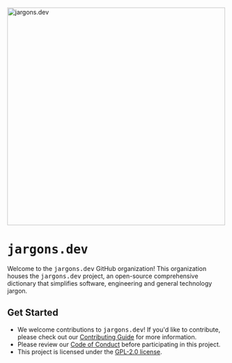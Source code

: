 <div style="margin-top: 12px">
  <a href="https://www.jargons.dev">
   <img width="500" alt="jargons.dev" src="https://github.com/babblebey/jargons.dev/assets/25631971/f2adedb8-4324-439a-8663-d3e30fd68416">
  </a>

  <h1><tt>jargons.dev</tt></h1>
</div>

Welcome to the <tt>jargons.dev</tt> GitHub organization! This organization houses the <tt>jargons.dev</tt> project, an open-source comprehensive dictionary that simplifies software, engineering and general technology jargon.

## Get Started

- We welcome contributions to <tt>jargons.dev</tt>! If you'd like to contribute, please check out our [Contributing Guide](https://github.com/jargons-dev/jargons.dev/blob/main/CONTRIBUTING.md) for more information.
- Please review our [Code of Conduct](https://github.com/jargons-dev/jargons.dev/blob/main/CODE_OF_CONDUCT.md) before participating in this project.
- This project is licensed under the [GPL-2.0 license](https://github.com/jargons-dev/jargons.dev/blob/main/LICENSE).
<!--

**Here are some ideas to get you started:**

🙋‍♀️ A short introduction - what is your organization all about?
🌈 Contribution guidelines - how can the community get involved?
👩‍💻 Useful resources - where can the community find your docs? Is there anything else the community should know?
🍿 Fun facts - what does your team eat for breakfast?
🧙 Remember, you can do mighty things with the power of [Markdown](https://docs.github.com/github/writing-on-github/getting-started-with-writing-and-formatting-on-github/basic-writing-and-formatting-syntax)
-->
